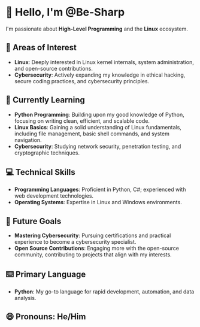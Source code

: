 # 👋 Hello, I'm @Be-Sharp

I'm passionate about **High-Level Programming** and the **Linux** ecosystem. 

## 👀 Areas of Interest
- **Linux**: Deeply interested in Linux kernel internals, system administration, and open-source contributions.
- **Cybersecurity**: Actively expanding my knowledge in ethical hacking, secure coding practices, and cybersecurity principles.

## 🌱 Currently Learning
- **Python Programming**: Building upon my good knowledge of Python, focusing on writing clean, efficient, and scalable code.
- **Linux Basics**: Gaining a solid understanding of Linux fundamentals, including file management, basic shell commands, and system navigation.
- **Cybersecurity**: Studying network security, penetration testing, and cryptographic techniques.

## 💻 Technical Skills
- **Programming Languages**: Proficient in Python, C#; experienced with web development technologies.
- **Operating Systems**: Expertise in Linux and Windows environments.

## 🤖 Future Goals
- **Mastering Cybersecurity**: Pursuing certifications and practical experience to become a cybersecurity specialist.
- **Open Source Contributions**: Engaging more with the open-source community, contributing to projects that align with my interests.

## ⌨️ Primary Language
- **Python**: My go-to language for rapid development, automation, and data analysis.

## 😄 Pronouns: He/Him
